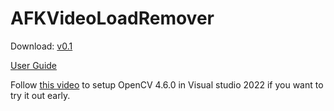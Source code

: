 # AFKVideoLoadRemover
Download: [v0.1](https://github.com/Lachlan-GitHub/AFKVideoLoadRemover/releases/tag/v0.1)

[User Guide](https://github.com/Lachlan-GitHub/AFKVideoLoadRemover/blob/main/UserGuide/UserGuide.pdf)

Follow [this video](https://youtu.be/trXs2r6xSnI) to setup OpenCV 4.6.0 in Visual studio 2022 if you want to try it out early.

